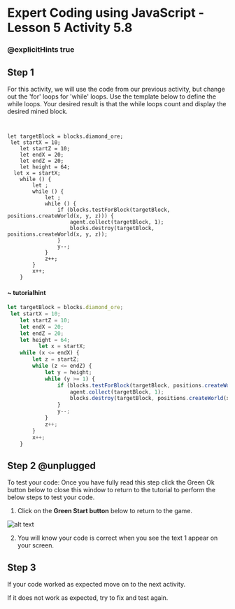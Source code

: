 # Expert Coding using JavaScript - Lesson 5 Activity 5.8
### @explicitHints true

  


## Step 1

For this activity, we will use the code from our previous activity, but change out the 'for' loops for 'while' loops. Use the template below to define the while loops. Your desired result is that the while loops count and display the desired mined block.


```template


let targetBlock = blocks.diamond_ore;
 let startX = 10;
    let startZ = 10; 
    let endX = 20;  
    let endZ = 20;  
    let height = 64;
  let x = startX;
    while () {
        let ;
        while () {
            let ;
            while () {
                if (blocks.testForBlock(targetBlock, positions.createWorld(x, y, z))) {
                    agent.collect(targetBlock, 1);
                    blocks.destroy(targetBlock, positions.createWorld(x, y, z));
                }
                y--;
            }
            z++;
        }
        x++;
    }

```

#### ~ tutorialhint

```javascript
let targetBlock = blocks.diamond_ore;
 let startX = 10;
    let startZ = 10; 
    let endX = 20;  
    let endZ = 20;  
    let height = 64;
          let x = startX;
    while (x <= endX) {
        let z = startZ;
        while (z <= endZ) {
            let y = height;
            while (y >= 1) {
                if (blocks.testForBlock(targetBlock, positions.createWorld(x, y, z))) {
                    agent.collect(targetBlock, 1);
                    blocks.destroy(targetBlock, positions.createWorld(x, y, z));
                }
                y--;
            }
            z++;
        }
        x++;
    }


```

## Step 2 @unplugged

To test your code:
Once you have fully read this step click the Green Ok button below to close this window to return to the tutorial to perform the below steps to test your code.

1. Click on the **Green Start button** below to return to the game.

  

![alt text](https://expertjs.codingcredentials.com/Lesson1/1.1/1.JPG?raw=true  "Start")

2. You will know your code is correct when you see the text 1 appear on your screen.

  
  
  

## Step 3

If your code worked as expected move on to the next activity.

  

If it does not work as expected, try to fix and test again.
